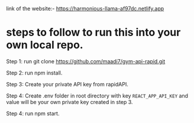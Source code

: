 link of the website:- https://harmonious-llama-af97dc.netlify.app

# steps to follow to run this into your own local repo.

Step 1: run git clone https://github.com/maadi7/gym-api-rapid.git

Step 2: run npm install.

Step 3: Create your private API key from rapidAPI.

Step 4: Create .env folder in root directory with key `REACT_APP_API_KEY` and value will be your own private key created in step 3.

Step 4: run npm start.

